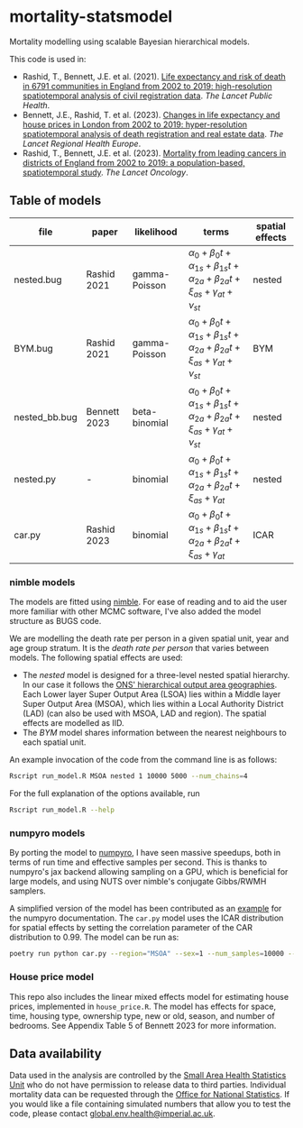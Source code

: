 # mortality-statsmodel

Mortality modelling using scalable Bayesian hierarchical models.

This code is used in:

- Rashid, T., Bennett, J.E. et al. (2021). [Life expectancy and risk of death in 6791 communities in England from 2002 to 2019: high-resolution spatiotemporal analysis of civil registration data](https://www.thelancet.com/journals/lanpub/article/PIIS2468-2667(21)00205-X/fulltext). _The Lancet Public Health_.
- Bennett, J.E., Rashid, T. et al. (2023). [Changes in life expectancy and house prices in London from 2002 to 2019: hyper-resolution spatiotemporal analysis of death registration and real estate data](https://www.thelancet.com/journals/lanepe/article/PIIS2666-7762(22)00276-9/fulltext). _The Lancet Regional Health Europe_.
- Rashid, T., Bennett, J.E. et al. (2023). [Mortality from leading cancers in districts of England from 2002 to 2019: a population-based, spatiotemporal study](https://www.thelancet.com/journals/lanonc/article/PIIS1470-2045(23)00530-2/fulltext). _The Lancet Oncology_.

## Table of models

file       | paper       | likelihood    | terms                                                                    | spatial effects
---------- | ----------- | ------------- | ------------------------------------------------------------------------------- | -------
nested.bug | Rashid 2021 | gamma-Poisson | $α_0 + β_0 t + α_{1s} + β_{1s} t+ α_{2a} + β_{2a} t + ξ_{as} + γ_{at} + ν_{st}$ | nested
BYM.bug    | Rashid 2021 | gamma-Poisson | $α_0 + β_0 t + α_{1s} + β_{1s} t+ α_{2a} + β_{2a} t + ξ_{as} + γ_{at} + ν_{st}$ | BYM
nested_bb.bug | Bennett 2023 | beta-binomial | $α_0 + β_0 t + α_{1s} + β_{1s} t+ α_{2a} + β_{2a} t + ξ_{as} + γ_{at} + ν_{st}$ | nested
nested.py     | -        | binomial      | $α_0 + β_0 t + α_{1s} + β_{1s} t+ α_{2a} + β_{2a} t + ξ_{as} + γ_{at}$          | nested
car.py        | Rashid 2023 | binomial      | $α_0 + β_0 t + α_{1s} + β_{1s} t+ α_{2a} + β_{2a} t + ξ_{as} + γ_{at}$          | ICAR

### nimble models

The models are fitted using [nimble](https://r-nimble.org).
For ease of reading and to aid the user more familiar with other MCMC software, I've also added the model structure as BUGS code.

We are modelling the death rate per person in a given spatial unit, year and age group stratum.
It is the _death rate per person_ that varies between models. The following spatial effects are used:

- The _nested_ model is designed for a three-level nested spatial hierarchy. In our case it follows the [ONS' hierarchical output area geographies](https://www.ons.gov.uk/methodology/geography/ukgeographies/censusgeography). Each Lower layer Super Output Area (LSOA) lies within a Middle layer Super Output Area (MSOA), which lies within a Local Authority District (LAD) (can also be used with MSOA, LAD and region). The spatial effects are modelled as IID.
- The _BYM_ model shares information between the nearest neighbours to each spatial unit.

An example invocation of the code from the command line is as follows:

```sh
Rscript run_model.R MSOA nested 1 10000 5000 --num_chains=4
```

For the full explanation of the options available, run

```sh
Rscript run_model.R --help
```

### numpyro models

By porting the model to [numpyro](https://num.pyro.ai/), I have seen massive speedups, both in terms of run time and effective samples per second.
This is thanks to numpyro's jax backend allowing sampling on a GPU, which is beneficial for large models, and using NUTS over nimble's conjugate Gibbs/RWMH samplers.

A simplified version of the model has been contributed as an [example](https://num.pyro.ai/en/latest/examples/mortality.html) for the numpyro documentation.
The `car.py` model uses the ICAR distribution for spatial effects by setting the correlation parameter of the CAR distribution to 0.99. The model can be run as:

```sh
poetry run python car.py --region="MSOA" --sex=1 --num_samples=10000 --num_warmup=5000 --num_chains=4 --device="cpu"
```

### House price model

This repo also includes the linear mixed effects model for estimating house prices, implemented in `house_price.R`.
The model has effects for space, time, housing type, ownership type, new or old, season, and number of bedrooms.
See Appendix Table 5 of Bennett 2023 for more information.

## Data availability

Data used in the analysis are controlled by the [Small Area Health Statistics Unit](https://www.imperial.ac.uk/school-public-health/epidemiology-and-biostatistics/small-area-health-statistics-unit/) who do not have permission to release data to third parties. Individual mortality data can be requested through the [Office for National Statistics](https://www.ons.gov.uk).
If you would like a file containing simulated numbers that allow you to test the code, please contact [global.env.health@imperial.ac.uk](mailto:global.env.health@imperial.ac.uk?subject=mortality%20simulation).
